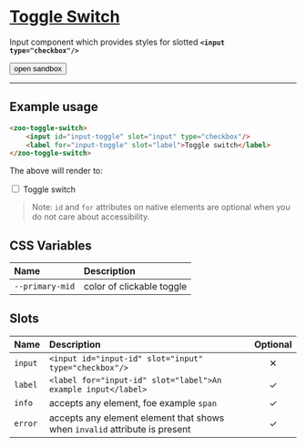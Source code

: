# [Toggle Switch](#toggle-switch)

Input component which provides styles for slotted **`<input type="checkbox"/>`**

<zoo-button class="sandbox-btn">
	<button type="button" onclick="openSandbox('zoo-toggle-switch')">open sandbox</button>
</zoo-button>
<template id="zoo-toggle-switch-template">
	<form>
		<zoo-checkbox highlighted>
			<input id="zoo-invalid-toggle-switch-id" slot="checkbox" type="checkbox" data-type="attr" data-attrname="invalid" data-attrboolean="true"/>
			<label for="zoo-invalid-toggle-switch-id" slot="label">Invalid</label>
		</zoo-checkbox>
		<zoo-input>
			<label slot="label">--primary-mid CSS Custom Property</label>
			<input slot="input" type="color" data-type="css" data-cssname="--primary-mid">
		</zoo-input>
		<zoo-input>
			<label slot="label">Label slot</label>
			<textarea slot="input" data-type="slot" data-slotname="label"><label slot="label" for="sandbox-toggle-switch">Toggle switch</label></textarea>
		</zoo-input>
		<zoo-input>
			<label slot="label">Info slot</label>
			<textarea slot="input" data-type="slot" data-slotname="info"><span slot="info">Info</span></textarea>
		</zoo-input>
		<zoo-input>
			<label slot="label">Error slot</label>
			<textarea slot="input" data-type="slot" data-slotname="error"><span slot="error">Error</span></textarea>
		</zoo-input>
		<h3>Rendered output</h3>
		<output>
<zoo-toggle-switch>
	<input id="sandbox-toggle-switch" slot="input" type="checkbox"/>
	<label for="sandbox-toggle-switch" slot="label">Toggle switch</label>
	<span slot="info">Info</span>
	<span slot="error">Error</span>
</zoo-toggle-switch>
		</output>
		<h3>HTML code</h3>
		<pre class=" language-html"><code></code></pre>
	</form>
</template>

***

## Example usage

```HTML
<zoo-toggle-switch>
	<input id="input-toggle" slot="input" type="checkbox"/>
	<label for="input-toggle" slot="label">Toggle switch</label>
</zoo-toggle-switch>
```

The above will render to:

<zoo-toggle-switch>
	<input id="input-toggle" slot="input" type="checkbox"/>
	<label for="input-toggle" slot="label">Toggle switch</label>
</zoo-toggle-switch>

> Note: `id` and `for` attributes on native elements are optional when you do not care about accessibility.

## CSS Variables

| **Name**        | **Description**           |
| :-------------- | :------------------------ |
| `--primary-mid` | color of clickable toggle |

## Slots

| **Name** | **Description**                                                            | **Optional** |
| :------- | :------------------------------------------------------------------------- | :----------: |
| `input`  | `<input id="input-id" slot="input" type="checkbox"/>`                      |   &#10005;   |
| `label`  | `<label for="input-id" slot="label">An example input</label>`              |   &#10003;   |
| `info`   | accepts any element, foe example `span`                                    |   &#10003;   |
| `error`  | accepts any element element that shows when `invalid` attribute is present |   &#10003;   |
